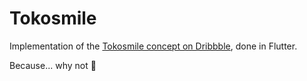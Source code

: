 # Tokosmile
Implementation of the [Tokosmile concept on Dribbble](https://dribbble.com/shots/20562734--Animation-Marketplace-Mobile-App-Concept-Tokosmile), done in Flutter. 

Because... why not 🙂
